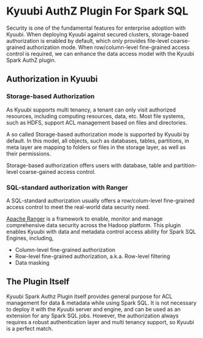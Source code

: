 <!--
 - Licensed to the Apache Software Foundation (ASF) under one or more
 - contributor license agreements.  See the NOTICE file distributed with
 - this work for additional information regarding copyright ownership.
 - The ASF licenses this file to You under the Apache License, Version 2.0
 - (the "License"); you may not use this file except in compliance with
 - the License.  You may obtain a copy of the License at
 -
 -   http://www.apache.org/licenses/LICENSE-2.0
 -
 - Unless required by applicable law or agreed to in writing, software
 - distributed under the License is distributed on an "AS IS" BASIS,
 - WITHOUT WARRANTIES OR CONDITIONS OF ANY KIND, either express or implied.
 - See the License for the specific language governing permissions and
 - limitations under the License.
 -->

# Kyuubi AuthZ Plugin For Spark SQL


Security is one of the fundamental features for enterprise adoption with Kyuubi.
When deploying Kyuubi against secured clusters,
storage-based authorization is enabled by default, which only provides file-level coarse-grained authorization mode.
When row/column-level fine-grained access control is required,
we can enhance the data access model with the Kyuubi Spark AuthZ plugin.

## Authorization in Kyuubi

### Storage-based Authorization

As Kyuubi supports multi tenancy, a tenant can only visit authorized resources,
including computing resources, data, etc.
Most file systems, such as HDFS, support ACL management based on files and directories.

A so called Storage-based authorization mode is supported by Kyuubi by default.
In this model, all objects, such as databases, tables, partitions, in meta layer are mapping to folders or files in the storage layer,
as well as their permissions.

Storage-based authorization offers users with database, table and partition-level coarse-gained access control.

### SQL-standard authorization with Ranger

A SQL-standard authorization usually offers a row/colum-level fine-grained access control to meet the real-world data security need.

[Apache Ranger](https://ranger.apache.org/) is a framework to enable, monitor and manage comprehensive data security across the Hadoop platform. 
This plugin enables Kyuubi with data and metadata control access ability for Spark SQL Engines, including,

- Column-level fine-grained authorization
- Row-level fine-grained authorization, a.k.a. Row-level filtering
- Data masking

## The Plugin Itself

Kyuubi Spark Authz Plugin itself provides general purpose for ACL management for data & metadata while using Spark SQL.
It is not necessary to deploy it with the Kyuubi server and engine, and can be used as an extension for any Spark SQL jobs.
However, the authorization always requires a robust authentication layer and multi tenancy support, so Kyuubi is a perfect match.
